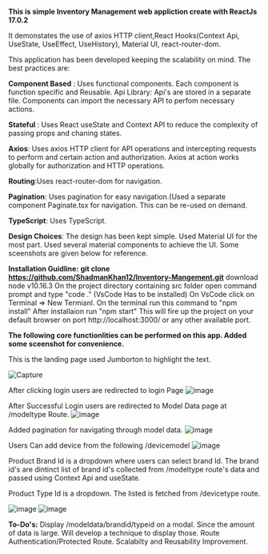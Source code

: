 **This is simple Inventory Management web appliction create with ReactJs 17.0.2**

It demonstates the use of axios HTTP client,React Hooks(Context Api, UseState, UseEffect, UseHistory), Material UI, react-router-dom.

This application has been developed keeping the scalability on mind. The best practices are:

**Component Based** : Uses functional components. Each component is function specific and Reusable.
Api Library: Api's are stored in a separate file. Components can import the necessary API to perfom necessary actions.

**Stateful** : Uses React useState and Context API to reduce the complexity of passing props and chaning states. 

**Axios**: Uses axios HTTP client for API operations and intercepting requests to perform and certain action and authorization. Axios at action works globally for authorization and HTTP operations.

**Routing**:Uses react-router-dom for navigation.

**Pagination**: Uses pagination for easy navigation.(Used a separate component Paginate.tsx for navigation. This can be re-used on demand.

**TypeScript**: Uses TypeScript.

**Design Choices**:
The design has been kept simple. Used Material UI for the most part. Used several material components to achieve the UI. Some sceenshots are given below for reference.

**Installation Guidline:**
**git clone https://github.com/ShadmanKhan12/Inventory-Mangement.git**
download node v10.16.3
On the project directory containing src folder open command prompt and type "code ." (VsCode Has to be installed)
On VsCode click on Terminal => New Termianl. 
On the terminal run this command to "npm install"
After installaion run "npm start"
This will fire up the project on your default browser on port http://localhost:3000/ or any other available port.

**The following core functionlities can be performed on this app. Added some sceenshot for convenience.**

This is the landing page used Jumborton to highlight the text.

![Capture](https://user-images.githubusercontent.com/71847918/121499732-76171600-c9ff-11eb-94ec-41b994138282.PNG)
 
 After clicking login users are redirected to login Page
![image](https://user-images.githubusercontent.com/71847918/121500149-ddcd6100-c9ff-11eb-9032-9660d224a1bf.png)

After Successful Login users are redirected to Model Data page at /modeltype Route.
![image](https://user-images.githubusercontent.com/71847918/121500481-29800a80-ca00-11eb-83a3-e414fdc7ac07.png)

Added pagination for navigating through model data.
![image](https://user-images.githubusercontent.com/71847918/121502326-e161e780-ca01-11eb-9f6a-f7239319c1e9.png)

Users Can add device from the following /devicemodel
![image](https://user-images.githubusercontent.com/71847918/121500757-6946f200-ca00-11eb-879a-57abaea9d988.png)

Product Brand Id is a dropdown where users can select brand Id. The brand id's are dintinct list of brand id's collected from /modeltype route's data and passed using Context Api and useState.

Product Type Id is a dropdown. The listed is fetched from /devicetype route. 

![image](https://user-images.githubusercontent.com/71847918/121501100-b9be4f80-ca00-11eb-9bef-30f0e4a3aab8.png)
![image](https://user-images.githubusercontent.com/71847918/121501217-d78bb480-ca00-11eb-9eb5-a700120e671f.png)

**To-Do's:**
Display /modeldata/brandid/typeid on a modal. Since the amount of data is large. Will develop a technique to display those.
Route Authentication/Protected Route.
Scalabilty and Reusability Improvement.

